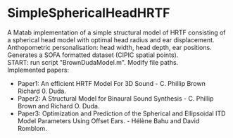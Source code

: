 # SimpleSphericalHeadHRTF
A Matab implementation of a simple structural model of HRTF consisting of a spherical head model with optimal head radius and ear displacement.  
Anthopometric personalisation: head width, head depth, ear positions.  
Generates a SOFA formatted dataset (CIPIC spatial points).  
START: run script "BrownDudaModel.m". Modify file paths.  
Implemented papers:  
- Paper1: An efficient HRTF Model For 3D Sound - C. Phillip Brown Richard 0. Duda.  
- Paper2: A Structural Model for Binaural Sound Synthesis - C. Phillip Brown and Richard O. Duda.  
- Paper3: Optimization and Prediction of the Spherical and Ellipsoidal ITD Model Parameters Using Offset Ears. - Hélène Bahu and David Romblom.  
